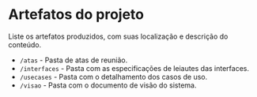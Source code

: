 # Artefatos do projeto

Liste os artefatos produzidos, com suas localização e descrição do conteúdo.


* `/atas` - Pasta de atas de reunião.
* `/interfaces` - Pasta com as especificações de leiautes das interfaces.
* `/usecases` - Pasta com o detalhamento dos casos de uso.
* `/visao` - Pasta com o documento de visão do sistema.
